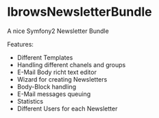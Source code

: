 IbrowsNewsletterBundle
======================

A nice Symfony2 Newsletter Bundle

Features:
- Different Templates
- Handling different chanels and groups
- E-Mail Body richt text editor
- Wizard for creating Newsletters
- Body-Block handling
- E-Mail messages queuing
- Statistics
- Different Users for each Newsletter